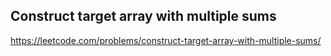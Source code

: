 ## Construct target array with multiple sums
https://leetcode.com/problems/construct-target-array-with-multiple-sums/
